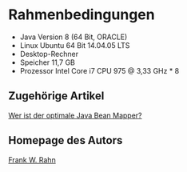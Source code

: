 # Rahmenbedingungen

* Java Version 8 (64 Bit, ORACLE)
* Linux Ubuntu 64 Bit 14.04.05 LTS
* Desktop-Rechner
* Speicher 11,7 GB
* Prozessor Intel Core i7 CPU 975 @ 3,33 GHz * 8

## Zugehörige Artikel
[Wer ist der optimale Java Bean Mapper?](https://www.frank-rahn.de/java-bean-mapper/?utm_source=github&utm_medium=readme&utm_campaign=performance&utm_content=bean-mapper-test-docs-jdk8-05)

## Homepage des Autors
[Frank W. Rahn](https://www.frank-rahn.de/?utm_source=github&utm_medium=readme&utm_campaign=performance&utm_content=bean-mapper-test-docs-jdk8-05)